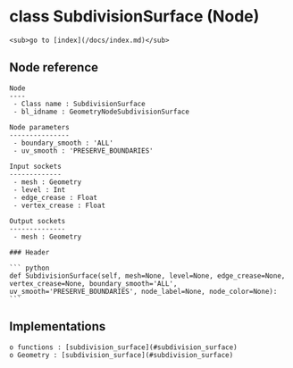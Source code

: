 # class SubdivisionSurface (Node)

    <sub>go to [index](/docs/index.md)</sub>
    
## Node reference

    Node
    ----
     - Class name : SubdivisionSurface
     - bl_idname : GeometryNodeSubdivisionSurface
    
    Node parameters
    ---------------
     - boundary_smooth : 'ALL'
     - uv_smooth : 'PRESERVE_BOUNDARIES'
    
    Input sockets
    -------------
     - mesh : Geometry
     - level : Int
     - edge_crease : Float
     - vertex_crease : Float
    
    Output sockets
    --------------
     - mesh : Geometry
    
    ### Header

    ``` python
    def SubdivisionSurface(self, mesh=None, level=None, edge_crease=None, vertex_crease=None, boundary_smooth='ALL', uv_smooth='PRESERVE_BOUNDARIES', node_label=None, node_color=None):
    ```
    
## Implementations

    o functions : [subdivision_surface](#subdivision_surface)
    o Geometry : [subdivision_surface](#subdivision_surface) 
    
    